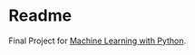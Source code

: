 # Readme
Final Project for [Machine Learning with Python](https://www.coursera.org/learn/machine-learning-with-python).
